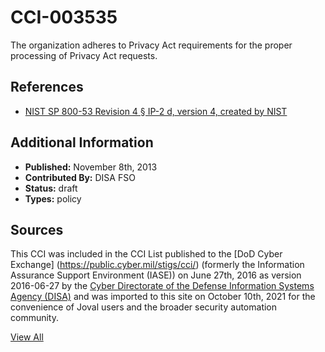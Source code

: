 # CCI-003535

The organization adheres to Privacy Act requirements for the proper processing of Privacy Act requests.

## References ##

* [NIST SP 800-53 Revision 4 § IP-2 d, version 4, created by NIST](http://csrc.nist.gov/publications/PubsSPs.html)


## Additional Information ##

* **Published:** November 8th, 2013
* **Contributed By:** DISA FSO
* **Status:** draft
* **Types:** policy

## Sources ##

This CCI was included in the CCI List published to the [DoD Cyber Exchange]
(https://public.cyber.mil/stigs/cci/) (formerly the Information Assurance Support Environment
(IASE)) on June 27th, 2016 as version 2016-06-27 by the [Cyber Directorate of the Defense 
Information Systems Agency (DISA)](https://public.cyber.mil/about-cyber/) and was imported to 
this site on October 10th, 2021 for the convenience of Joval users and the broader security automation community.

[View All](../README.md)
